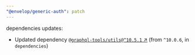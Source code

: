 ```yaml
---
"@envelop/generic-auth": patch
---
```

dependencies updates:
  - Updated dependency [`@graphql-tools/utils@^10.5.1` ↗︎](https://www.npmjs.com/package/@graphql-tools/utils/v/10.5.1) (from `^10.0.6`, in `dependencies`)
